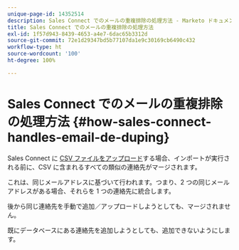 ```yaml
---
unique-page-id: 14352514
description: Sales Connect でのメールの重複排除の処理方法 - Marketo ドキュメント - 製品ドキュメント
title: Sales Connect でのメールの重複排除の処理方法
exl-id: 1f57d943-8439-4653-a4e7-6dac65b3312d
source-git-commit: 72e1d29347bd5b77107da1e9c30169cb6490c432
workflow-type: ht
source-wordcount: '100'
ht-degree: 100%

---
```


# Sales Connect でのメールの重複排除の処理方法 {#how-sales-connect-handles-email-de-duping}

Sales Connect に [CSV ファイルをアップロード](/help/marketo/product-docs/marketo-sales-connect/people/managing-contacts/import-contacts-via-csv.md)する場合、インポートが実行される前に、CSV に含まれるすべての類似の連絡先がマージされます。

これは、同じメールアドレスに基づいて行われます。つまり、2 つの同じメールアドレスがある場合、それらを 1 つの連絡先に統合します。

後から同じ連絡先を手動で追加／アップロードしようとしても、マージされません。

既にデータベースにある連絡先を追加しようとしても、追加できないようにします。

